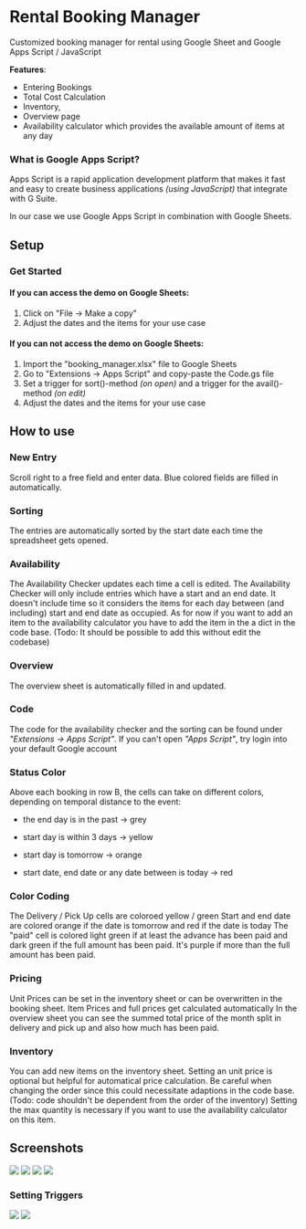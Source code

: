 # Rental Booking Manager
Customized booking manager for rental using Google Sheet and Google Apps Script / JavaScript

**Features**: 
* Entering Bookings 
* Total Cost Calculation
* Inventory,
* Overview page
* Availability calculator which provides the available amount of items at any day

### What is Google Apps Script?
Apps Script is a rapid application development platform that makes it fast and easy to create business applications _(using JavaScript)_ that integrate with G Suite.

In our case we use Google Apps Script in combination with Google Sheets.

## Setup
### Get Started
#### If you can access the demo on Google Sheets:
1. Click on "File &rarr; Make a copy"
2. Adjust the dates and the items for your use case
#### If you can not access the demo on Google Sheets:
1. Import the "booking_manager.xlsx" file to Google Sheets
2. Go to "Extensions &rarr; Apps Script" and copy-paste the Code.gs file
3. Set a trigger for sort()-method _(on open)_ and a trigger for the avail()-method _(on edit)_
4. Adjust the dates and the items for your use case


## How to use	
### New Entry	
Scroll right to a free field and enter data. Blue colored fields are filled in automatically.
	
### Sorting	
The entries are automatically sorted by the start date each time the spreadsheet gets opened.
	
### Availability	
The Availability Checker updates each time a cell is edited.
	The Availability Checker will only include entries which have a start and an end date.
	It doesn't include time so it considers the items for each day between (and including) start and end date as occupied.
	As for now if you want to add an item to the availability calculator you have to add the item in the a dict in the code base. (Todo: It should be possible to add this without edit the codebase)
### Overview	
The overview sheet is automatically filled in and updated.
	
### Code	
The code for the availability checker and the sorting can be found under _"Extensions &rarr; Apps Script"_.
	If you can't open _"Apps Script"_, try login into your default Google account
### Status Color	
Above each booking in row B, the cells can take on different colors, depending on temporal distance to the event:
	
* the end day is in the past &rarr; grey 

* start day is within 3 days &rarr; yellow

* start day is tomorrow &rarr; orange

* start date, end date or any date between is today &rarr; red
### Color Coding	
The Delivery / Pick Up cells are coloroed yellow / green
	Start and end date are colored orange if the date is tomorrow and red if the date is today
	The "paid" cell is colored light green if at least the advance has been paid and dark green if the full amount has been paid. It's purple if more than the full amount has been paid.
### Pricing	
Unit Prices can be set in the inventory sheet or can be overwritten in the booking sheet.
	Item Prices and full prices get calculated automatically
	In the overview sheet you can see the summed total price of the month split in delivery and pick up and also how much has been paid.
### Inventory	
You can add new items on the inventory sheet. Setting an unit price is optional but helpful for automatical price calculation.
	Be careful when changing the order since this could necessitate adaptions in the code base. (Todo: code shouldn't be dependent from the order of the inventory)
	Setting the max quantity is necessary if you want to use the availability calculator on this item.

## Screenshots
![](/images/img1.png)
![](/images/img2.png)
![](/images/img3.png)
![](/images/img4.png)
### Setting Triggers

![](/images/img5.png)
![](/images/img6.png)